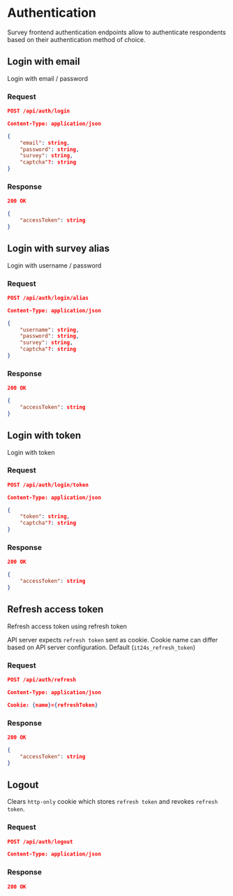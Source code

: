 # Authentication

Survey frontend authentication endpoints allow to authenticate respondents based on their authentication method of choice.

## Login with email

Login with email / password

### Request

```json
POST /api/auth/login

Content-Type: application/json

{
    "email": string,
    "password": string,
    "survey": string,
    "captcha"?: string
}
```

### Response

```json
200 OK

{
    "accessToken": string
}
```

## Login with survey alias

Login with username / password

### Request

```json
POST /api/auth/login/alias

Content-Type: application/json

{
    "username": string,
    "password": string,
    "survey": string,
    "captcha"?: string
}
```

### Response

```json
200 OK

{
    "accessToken": string
}
```

## Login with token

Login with token

### Request

```json
POST /api/auth/login/token

Content-Type: application/json

{
    "token": string,
    "captcha"?: string
}
```

### Response

```json
200 OK

{
    "accessToken": string
}
```

## Refresh access token

Refresh access token using refresh token

API server expects `refresh token` sent as cookie. Cookie name can differ based on API server configuration. Default (`it24s_refresh_token`)

### Request

```json
POST /api/auth/refresh

Content-Type: application/json

Cookie: {name}={refreshToken}
```

### Response

```json
200 OK

{
    "accessToken": string
}
```

## Logout

Clears `http-only` cookie which stores `refresh token` and revokes `refresh token`.

### Request

```json
POST /api/auth/logout

Content-Type: application/json
```

### Response

```json
200 OK
```
